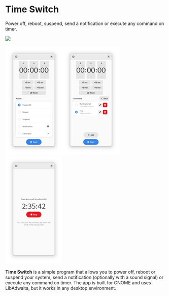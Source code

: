 # Time Switch

Power off, reboot, suspend, send a notification or execute any command on timer.

[<img src="https://flathub.org/assets/badges/flathub-badge-en.png" width=240px>](https://flathub.org/apps/details/io.github.fsobolev.TimeSwitch)

<img src="data/screenshots/main.png" width=180px><img src="data/screenshots/command.png" width=180px><img src="data/screenshots/running.png" width=180px>

**Time Switch** is a simple program that allows you to power off, reboot or suspend your system, send a notification (optionally with a sound signal) or execute any command on timer.
The app is built for GNOME and uses LibAdwaita, but it works in any desktop environment.

